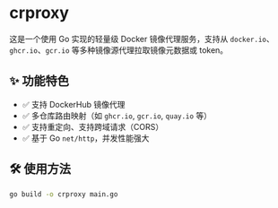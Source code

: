 # crproxy

这是一个使用 Go 实现的轻量级 Docker 镜像代理服务，支持从 `docker.io`、`ghcr.io`、`gcr.io` 等多种镜像源代理拉取镜像元数据或 token。

## ✨ 功能特色

- ✅ 支持 DockerHub 镜像代理
- ✅ 多仓库路由映射（如 `ghcr.io`, `gcr.io`, `quay.io` 等）
- ✅ 支持重定向、支持跨域请求（CORS）
- ✅ 基于 Go `net/http`，并发性能强大

## 🛠 使用方法

```bash
go build -o crproxy main.go
